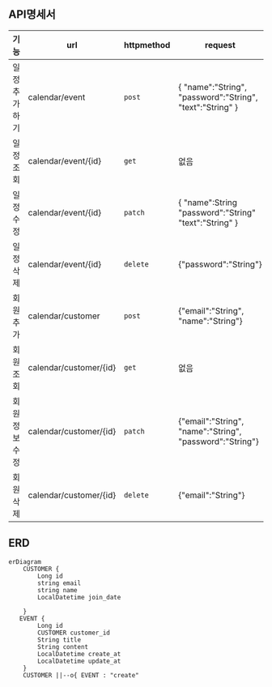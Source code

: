 ## API명세서
| 기능         | url                                        | httpmethod | request                                                     | response                                                                                        | HttpStatus |
|--------------|--------------------------------------------|------------|-------------------------------------------------------------|-------------------------------------------------------------------------------------------------|------------|
| 일정추가하기 |   calendar/event                              | ```post```       | { "name":"String",  "password":"String",  "text":"String" } | { "name":"String",  "text":"String", "CreationDate":"String", "ModificationDate":"String" }     | ```201```        |
| 일정조회     | calendar/event/{id}                                      | ```get```        | 없음                                                        | {"name":"String",  "text":"String", "CreationDate":"String", "ModificationDate":"String"}       | ```200```        |
| 일정수정     | calendar/event/{id}                                      | ```patch```       | { "name":String "password":"String" "text":"String" }       | {"name":"String",  "text":"String", "CreationDate":"String", "ModificationDate":"String"}       | ```200```        |
|일정삭제         | calendar/event/{id}| ```delete```     |  {"password":"String"}   | 없음  | ```204```        |
|회원추가|calendar/customer|```post```|{"email":"String", "name":"String"}|{"id":"Long", "email":"String", "name":"String","joindate":"LocalDateTime"}|```201```
|회원조회|calendar/customer/{id}|```get```|없음|{"id":"Long", "email":"String", "name":"String","joindate":"LocalDateTime"}|```200```
|회원정보수정|calendar/customer/{id}|```patch```|{"email":"String", "name":"String", "password":"String"}|{"id":"Long", "email":"String", "name":"String","joindate":"LocalDateTime"}|```200```
|회원삭제|calendar/customer/{id}|```delete```|{"email":"String"}|없음|```200```





## ERD
```mermaid
erDiagram
    CUSTOMER {
        Long id
        string email
        string name
        LocalDatetime join_date
        
    }
   EVENT {
        Long id
        CUSTOMER customer_id
        String title
        String content
        LocalDatetime create_at
        LocalDatetime update_at
    }
    CUSTOMER ||--o{ EVENT : "create"
